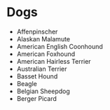 # Dogs
 - Affenpinscher
 - Alaskan Malamute
 - American English Coonhound
 - American Foxhound
 - American Hairless Terrier
 - Australian Terrier
 - Basset Hound
 - Beagle
 - Belgian Sheepdog
 - Berger Picard
